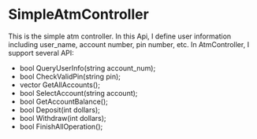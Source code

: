 # SimpleAtmController

This is the simple atm controller. In this Api, I define user information including user_name, account number, pin number, etc. In AtmController, I support several API:
- bool QueryUserInfo(string account_num);
-	bool CheckValidPin(string pin);
-	vector<string> GetAllAccounts();
- bool SelectAccount(string account);
-	bool GetAccountBalance();
-	bool Deposit(int dollars);
-	bool Withdraw(int dollars);
-	bool FinishAllOperation();
